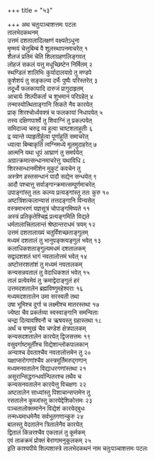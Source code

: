 +++
title = "५३"

+++
अथ चतुःपञ्चाशत्तमः पटलः  
तालभेदकथनम्  
उत्तमं दशतालादिलक्षणं वक्ष्यतेऽधुना  
मृण्मयं चेत्तुबिम्बं वै शूलस्थापनमाचरेत् १  
शैलजं प्रतिमं चेति शिलाग्रहणलिङ्गवत्  
लोहजं सकलं यत्तु मधूच्छिष्टेन निर्मितम् २  
स्थण्डिलं शालिभिः कुर्यादालयाग्रे तु मण्डपे  
कुशेशयं तु सङ्कल्प्य दर्भैः पुष्पैः परिस्तरेत् ३  
तदूर्ध्वे फलकायादि दारुजं प्रागुदाहृतम्  
आचार्यः शिल्पीकर्ता च शुभमानं परिग्रहेत् ४  
तन्मास्योत्थिताङ्गानि सिकते नैव कारयेत्  
प्राक् शिरश्चोर्ध्ववक्त्रं च फलकायां निधापयेत् ५  
तस्य दक्षिणपार्श्वे तु शिवाग्निं तु प्रकल्पयेत्  
समिदाज्य चरुद्र व्यं हुत्वा चाष्टशताहुतीः ६  
द्र व्यान्ते व्याहृतीर्हुत्वा पूर्णाहुतिं समाचरेत्  
ध्यात्वा बिम्बाकृतिं त्वग्निमध्ये मूलमुदाहरेत् ७  
आत्मनि यथा धूपं आघ्राणं तु समर्पयेत्  
अग्रात्क्रमात्सन्धानमाचरेत्तु यथाविधि ८  
शिरस्सन्धानमीशेन मुकुटं कवचेन तु  
अस्त्रेण हस्तसन्धानं पादौ सद्येन सन्धयेत् ९  
आदौ पश्चात्तु सर्वाङ्गान्क्रमात्सम्पूर्णमाचरेत्  
उपाङ्गांस्तु ततः कल्प्य प्रत्यङ्गांस्तु ततः कुरु १०  
अष्टत्रिंशत्कलान्यासं तत्तदङ्गानि विन्यसेत्  
वस्त्रमाभरणं यज्ञसूत्रं चोपाङ्गमिष्यते ११  
अस्त्रं प्रतिकृतेश्चिह्नं प्रत्यङ्गमिति विद्यते  
धर्मतालात्त्रितालान्तं श्रेष्ठान्तराधमं त्रयम् १२  
उत्तमं दशतालाख्यं चतुर्विंशच्छताङ्गुलम्  
मध्यमं दशतालं तु भानुपङ्क्त्यङ्गुलं भवेत् १३  
कलाधिकशताङ्गुल्यमधमं दशतालकम्  
सद्वादशशतं भागं नवतालोत्तमं भवेत् १४  
अष्टोत्तरशतांशं तु मध्यमं नवतालकम्  
कन्यसन्नवतालं तु वेदाधिकशतं भवेत् १५  
तालं प्रत्येवमेवं तु क्रमाद्वेदाङ्गुलं हरं  
उत्तमदशतालेन ब्रह्मविष्णुमहेश्वराः १६  
मध्यमदशतालेन उमा सरस्वती तथा  
उषा भूमिश्च दुर्गा च लक्ष्मीश्च मातरस्तथा १७  
ज्येष्ठा चैव प्रकर्तव्या स्वस्वाङ्गानि समन्विताः  
चन्द्रा दित्यावश्विनौ च ऋषयस्तु ग्रहास्तथा १८  
अर्थं च षण्मुखं चैव चण्डेशं क्षेत्रपालकम्  
कन्यसदशतालेन कारयेत् द्विजसत्तमः १९  
वसुवर्गाष्टमूर्तींश्च विद्येशान्लोकपालकान्  
अन्याश्च देवताश्चैव नवतालोत्तमेन तु २०  
यक्षाप्सरोगणांश्चैव अस्त्रमूर्तिमरुद्गणान्  
मध्यमनवतालेन विद्याधरगणांस्तथा २१  
असुरान्सिद्धगन्धर्वान्पितरश्च तथैव च  
कन्यसनवतालेन कारयेत्तु विचक्षणः २२  
अष्टतालेन साध्यांस्तु पिशाचान्सप्तमेन तु  
रसतालेन कुब्जांस्तु कारयेद्देशिकोत्तमः २३  
पञ्चतालोक्तमानेन विद्येशं कारयेद्बुधः  
तन्मध्यमाधमेनैव सर्वभूतगणान्कुरु २४  
बालस्तु वेदतालेन त्रितालेनैव कारयेत्  
द्वितालं किन्नरश्चैव एकतालं तु कूर्मकम्  
एवं ताळक्रमं प्रोक्तं बेराणामनुकूलकम् २५  
इति काश्यपीये शिल्पशास्त्रे तालभेदकथनं नाम चतुःपञ्चाशत्तमः पटलः  
   
